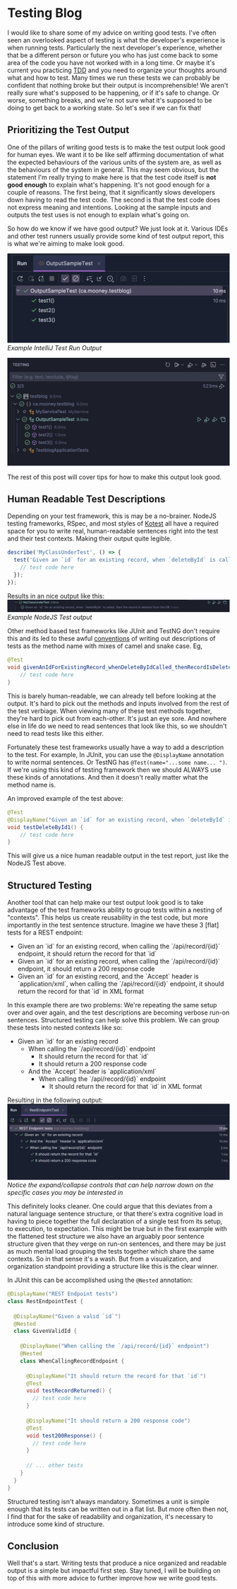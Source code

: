 # Testing Blog

I would like to share some of my advice on writing good tests. I've often seen an overlooked aspect of testing is
what the developer's experience is when running tests. Particularly the next developer's experience, whether that be a different
person or future you who has just come back to some area of the code you have not worked with in a long time. Or maybe
it's current you practicing [TDD](https://martinfowler.com/bliki/TestDrivenDevelopment.html) and you need to organize your 
thoughts around what and how to test. Many times
we run these tests we can probably be confident that nothing broke but their output is incomprehensible! We aren't 
really sure what's supposed to be happening, or if it's safe to change. Or worse, something breaks, and we're not sure
what it's supposed to be doing to get back to a working state. So let's see if we can fix that!

## Prioritizing the Test Output

One of the pillars of writing good tests is to make the test output look good for human eyes. We want it to be like 
self affirming documentation of what the expected behaviours of the various units of the system are, as well as the 
behaviours of the system in general. 
This may seem obvious, but the statement I'm really trying to make here is that the test code itself is **not 
good enough** to explain what's happening. It's not good enough for a couple of reasons. The first being, that it 
significantly slows developers down
having to read the test code. The second is that the test code does not express meaning and intentions. 
Looking at the sample inputs and outputs the test uses is not enough to explain what's going on.

So how do we know if we have good output? We just look at it. Various IDEs and other test runners usually provide some 
kind of test output report, this is what we're aiming to make look good.

![IntelliJ Test Output](./screenshots/intellij_testrun_output.jpg "IntelliJ Test Run Output")
*Example IntelliJ Test Run Output*

![VSCode Test Explorer Output](./screenshots/vscode_testexplorer_output.jpg "VSCode Java Test Explorer Output")

The rest of this post will cover tips for how to make this output look good.

## Human Readable Test Descriptions
Depending on your test framework, this is may be a no-brainer. NodeJS testing frameworks, RSpec, and most 
styles of [Kotest](https://kotest.io/docs/framework/framework.html)
all have a required space for you to write real, human-readable sentences right into the test and their test contexts. 
Making their output quite legible. 

```javascript
describe('MyClassUnderTest', () => {
  test('Given an `id` for an existing record, when `deleteById` is called, then the record is deleted from the DB', () => {
    // test code here
  });
});
```
Results in an nice output like this:
![Nice JavaScript Output](./screenshots/javascript_nice_output.jpg "Nice JavaScript Output")
*Example NodeJS Test output*

Other method based test frameworks like JUnit and TestNG don't require this and its led to these awful 
[conventions](https://enterprisecraftsmanship.com/posts/you-naming-tests-wrong/)
of writing out descriptions of tests as the method name with mixes of camel and snake case. Eg,

```java
@Test
void givenAnIdForExistingRecord_whenDeleteByIdCalled_thenRecordIsDeletedFromDB() {
    // test code here
} 
```

This is barely human-readable, we can already tell before looking at the output. 
It's hard to pick out the methods and inputs involved from the rest of the test verbiage. When
viewing many of these test methods together, they're hard to pick out from each-other. It's just an eye sore. 
And nowhere else in life do we need to read sentences that look like this, so we shouldn't need to read tests like this either.

Fortunately these test frameworks usually have a way to add a description to the test. 
For example, In JUnit, you can use the `@DisplayName` annotation to write normal sentences. Or TestNG has
`@Test(name="...some name... ")`. If we're using this kind of testing framework then we should ALWAYS use these kinds of annotations. And then it doesn't really matter what the method name is.

An improved example of the test above:
```java
@Test
@DisplayName("Given an `id` for an existing record, when `deleteById` is called, then the record is deleted from the DB")
void testDeleteById1() {
    // test code here
}
```

This will give us a nice human readable output in the test report, just like the NodeJS Test above.

## Structured Testing

Another tool that can help make our test output look good is to take advantage of the test frameworks ability to group
tests within a nesting of "contexts". This helps us create reusability in the test code, but more importantly in the test
sentence structure. Imagine we have these 3 [flat] tests for a REST endpoint:

- Given an \`id\` for an existing record, when calling the \`/api/record/{id}\` endpoint, it should return the record for that \`id\`
- Given an \`id\` for an existing record, when calling the \`/api/record/{id}\` endpoint, it should return a 200 response code
- Given an \`id\` for an existing record, and the \`Accept\` header is \`application/xml\`, when calling the \`/api/record/{id}\` endpoint, 
it should return the record for that \`id\` in XML format

In this example there are two problems: We're repeating the same setup over and over again, and the test descriptions are
becoming verbose run-on sentences. Structured testing can help solve this problem. We can group these tests into nested contexts
like so:

- Given an \`id\` for an existing record
  - When calling the \`/api/record/{id}\` endpoint
    - It should return the record for that \`id\`
    - It should return a 200 response code
  - And the \`Accept\` header is \`application/xml\`
    - When calling the \`/api/record/{id}\` endpoint 
      - It should return the record for that \`id\` in XML format

Resulting in the following output:
![Structured Test Output](./screenshots/strucured_test_output.jpg)
*Notice the expand/collapse controls that can help narrow down on the specific cases you may be interested in*

This definitely looks cleaner. One could argue that this deviates from a natural language sentence structure, or that
there's extra cognitive load in having to piece together the full declaration of a single test from its setup, to execution, to expectation.
This might be true but in the first example with the flattened test structure we also have an arguably poor sentence structure given that they verge on run-on sentences, and there may be just as much mental load grouping the tests together which share the same contexts. So in that
sense it's a wash. But from a visualization, and organization standpoint providing a structure like this is the clear winner.

In JUnit this can be accomplished using the `@Nested` annotation:

```java
@DisplayName("REST Endpoint tests")
class RestEndpointTest {

  @DisplayName("Given a valid `id`")
  @Nested
  class GivenValidId {

    @DisplayName("When calling the `/api/record/{id}` endpoint")
    @Nested
    class WhenCallingRecordEndpoint {

      @DisplayName("It should return the record for that `id`")
      @Test
      void testRecordReturned() {
        // test code here
      }

      @DisplayName("It should return a 200 response code")
      @Test
      void test200Response() {
        // test code here
      }
      
      // ... other tests
    }
  }
}
```

Structured testing isn't always mandatory. Sometimes a unit is simple enough that its tests can be written out in a flat
list. But more often then not, I find that for the sake of readability and organization, it's necessary to introduce some
kind of structure.

## Conclusion
Well that's a start. Writing tests that produce a nice organized and readable output is a simple but impactful first step. 
Stay tuned, I will be building on top of this with more advice to further improve how we write good tests.
